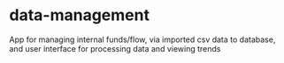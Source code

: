 # data-management
App for managing internal funds/flow, via imported csv data to database, and user interface for processing data and viewing trends
